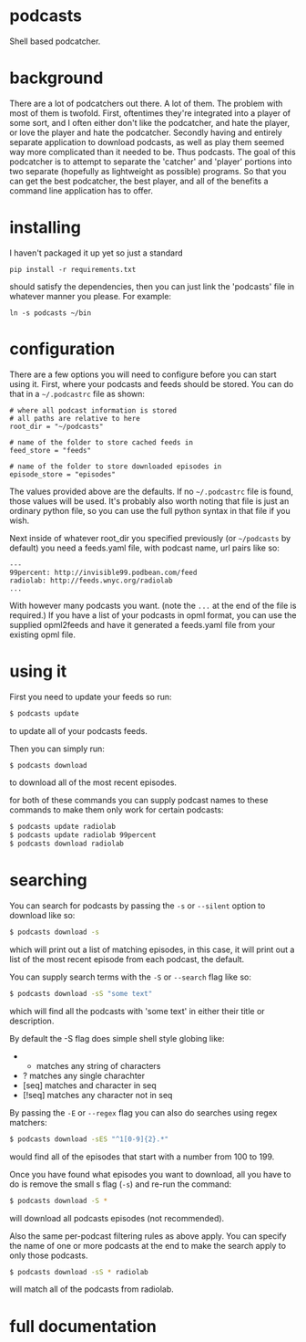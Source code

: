podcasts
========

Shell based podcatcher.

# background
There are a lot of podcatchers out there. A lot of them. The problem
with most of them is twofold. First, oftentimes they're integrated into
a player of some sort, and I often either don't like the podcatcher,
and hate the player, or love the player and hate the podcatcher. Secondly
having and entirely separate application to download podcasts, as well
as play them seemed way more complicated than it needed to be. Thus
podcasts. The goal of this podcatcher is to attempt to separate the
'catcher' and 'player' portions into two separate (hopefully as
lightweight as possible) programs. So that you can get the best
podcatcher, the best player, and all of the benefits a command line
application has to offer.

# installing
I haven't packaged it up yet so just a standard

    pip install -r requirements.txt

should satisfy the dependencies, then you can just link the 'podcasts'
file in whatever manner you please. For example:

    ln -s podcasts ~/bin

# configuration
There are a few options you will need to configure before you can
start using it. First, where your podcasts and feeds should be stored.
You can do that in a `~/.podcastrc` file as shown:

    # where all podcast information is stored
    # all paths are relative to here
    root_dir = "~/podcasts"

    # name of the folder to store cached feeds in
    feed_store = "feeds"

    # name of the folder to store downloaded episodes in
    episode_store = "episodes"

The values provided above are the defaults. If no `~/.podcastrc` file is
found, those values will be used. It's probably also worth noting that
file is just an ordinary python file, so you can use the full python
syntax in that file if you wish.

Next inside of whatever root\_dir you specified previously (or `~/podcasts`
by default) you need a feeds.yaml file, with podcast name, url pairs like
so:

    ---
    99percent: http://invisible99.podbean.com/feed
    radiolab: http://feeds.wnyc.org/radiolab
    ...

With however many podcasts you want. (note the `...` at the end of the file
is required.) If you have a list of your podcasts in opml format, you can
use the supplied opml2feeds and have it generated a feeds.yaml file from
your existing opml file.

# using it
First you need to update your feeds so run:
```bash
$ podcasts update
```
to update all of your podcasts feeds.

Then you can simply run:
```bash
$ podcasts download
```
to download all of the most recent episodes.

for both of these commands you can supply podcast names to these commands
to make them only work for certain podcasts:
```bash
$ podcasts update radiolab
$ podcasts update radiolab 99percent
$ podcasts download radiolab
```

# searching
You can search for podcasts by passing the `-s` or `--silent` option to
download like so:
```bash
$ podcasts download -s
```
which will print out a list of matching episodes, in this case, it will
print out a list of the most recent episode from each podcast, the
default.

You can supply search terms with the `-S` or `--search` flag like so:
```bash
$ podcasts download -sS "some text"
```
which will find all the podcasts with 'some text' in either their title
or description.

By default the -S flag does simple shell style globing like:
* * matches any string of characters
* ? matches any single charachter
* [seq] matches and character in seq
* [!seq] matches any character not in seq

By passing the `-E` or `--regex` flag you can also do searches using
regex matchers:
```bash
$ podcasts download -sES "^1[0-9]{2}.*"
```
would find all of the episodes that start with a number from 100 to 199.

Once you have found what episodes you want to download, all you have to
do is remove the small s flag (`-s`) and re-run the command:
```bash
$ podcasts download -S *
```
will download all podcasts episodes (not recommended).

Also the same per-podcast filtering rules as above apply. You can
specify the name of one or more podcasts at the end to make the
search apply to only those podcasts.
```bash
$ podcasts download -sS * radiolab
```
will match all of the podcasts from radiolab.

# full documentation
```bash

